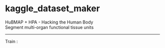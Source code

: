 # kaggle_dataset_maker

HuBMAP + HPA - Hacking the Human Body<br>
Segment multi-organ functional tissue units

------------------------------
Train : 
